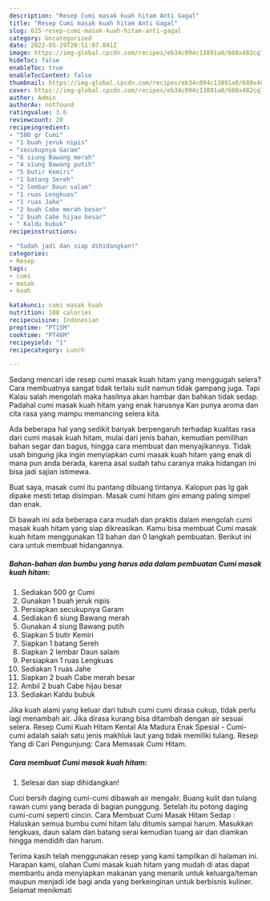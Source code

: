 ```yaml
---
description: "Resep Cumi masak kuah hitam Anti Gagal"
title: "Resep Cumi masak kuah hitam Anti Gagal"
slug: 615-resep-cumi-masak-kuah-hitam-anti-gagal
category: Uncategorized
date: 2022-05-29T20:51:07.841Z
image: https://img-global.cpcdn.com/recipes/eb34c094c13891a0/680x482cq70/cumi-masak-kuah-hitam-foto-resep-utama.jpg
hideToc: false
enableToc: true
enableTocContent: false
thumbnail: https://img-global.cpcdn.com/recipes/eb34c094c13891a0/680x482cq70/cumi-masak-kuah-hitam-foto-resep-utama.jpg
cover: https://img-global.cpcdn.com/recipes/eb34c094c13891a0/680x482cq70/cumi-masak-kuah-hitam-foto-resep-utama.jpg
author: Admin
authorAv: notfound
ratingvalue: 3.6
reviewcount: 20
recipeingredient:
- "500 gr Cumi"
- "1 buah jeruk nipis"
- "secukupnya Garam"
- "6 siung Bawang merah"
- "4 siung Bawang putih"
- "5 butir Kemiri"
- "1 batang Sereh"
- "2 lembar Daun salam"
- "1 ruas Lengkuas"
- "1 ruas Jahe"
- "2 buah Cabe merah besar"
- "2 buah Cabe hijau besar"
- " Kaldu bubuk"
recipeinstructions:

- "Sudah jadi dan siap dihidangkan!"
categories:
- Resep
tags:
- cumi
- masak
- kuah

katakunci: cumi masak kuah 
nutrition: 108 calories
recipecuisine: Indonesian
preptime: "PT15M"
cooktime: "PT46M"
recipeyield: "1"
recipecategory: Lunch

---
```



Sedang mencari ide resep cumi masak kuah hitam yang menggugah selera? Cara membuatnya sangat tidak terlalu sulit namun tidak gampang juga. Tapi Kalau salah mengolah maka hasilnya akan hambar dan bahkan tidak sedap. Padahal cumi masak kuah hitam yang enak harusnya Kan punya aroma dan cita rasa yang mampu memancing selera kita.


Ada beberapa hal yang sedikit banyak berpengaruh terhadap kualitas rasa dari cumi masak kuah hitam, mulai dari jenis bahan, kemudian pemilihan bahan segar dan bagus, hingga cara membuat dan menyajikannya. Tidak usah bingung jika ingin menyiapkan cumi masak kuah hitam yang enak di mana pun anda berada, karena asal sudah tahu caranya maka hidangan ini bisa jadi sajian istimewa.

Buat saya, masak cumi itu pantang dibuang tintanya. Kalopun pas lg gak dipake mesti tetap disimpan. Masak cumi hitam gini emang paling simpel dan enak.


Di bawah ini ada beberapa cara mudah dan praktis dalam mengolah cumi masak kuah hitam yang siap dikreasikan. Kamu bisa membuat Cumi masak kuah hitam menggunakan 13 bahan dan 0 langkah pembuatan. Berikut ini cara untuk membuat hidangannya.

<!--inarticleads1-->

##### Bahan-bahan dan bumbu yang harus ada dalam pembuatan Cumi masak kuah hitam:

1. Sediakan 500 gr Cumi
1. Gunakan 1 buah jeruk nipis
1. Persiapkan secukupnya Garam
1. Sediakan 6 siung Bawang merah
1. Gunakan 4 siung Bawang putih
1. Siapkan 5 butir Kemiri
1. Siapkan 1 batang Sereh
1. Siapkan 2 lembar Daun salam
1. Persiapkan 1 ruas Lengkuas
1. Sediakan 1 ruas Jahe
1. Siapkan 2 buah Cabe merah besar
1. Ambil 2 buah Cabe hijau besar
1. Sediakan  Kaldu bubuk


Jika kuah alami yang keluar dari tubuh cumi cumi dirasa cukup, tidak perlu lagi menambah air. Jika dirasa kurang bisa ditambah dengan air sesuai selera. Resep Cumi Kuah Hitam Kental Ala Madura Enak Spesial - Cumi-cumi adalah salah satu jenis makhluk laut yang tidak memiliki tulang. Resep Yang di Cari Pengunjung: Cara Memasak Cumi Hitam. 

<!--inarticleads2-->

##### Cara membuat Cumi masak kuah hitam:


1. Selesai dan siap dihidangkan!

Cuci bersih daging cumi-cumi dibawah air mengalir. Buang kulit dan tulang rawan cumi yang berada di bagian punggung. Setelah itu potong daging cumi-cumi seperti cincin. Cara Membuat Cumi Masak Hitam Sedap : Haluskan semua bumbu cumi hitam lalu ditumis sampai harum. Masukkan lengkuas, daun salam dan batang serai kemudian tuang air dan diamkan hingga mendidih dan harum. 

Terima kasih telah menggunakan resep yang kami tampilkan di halaman ini. Harapan kami, olahan Cumi masak kuah hitam yang mudah di atas dapat membantu anda menyiapkan makanan yang menarik untuk keluarga/teman maupun menjadi ide bagi anda yang berkeinginan untuk berbisnis kuliner. Selamat menikmati
